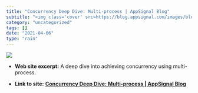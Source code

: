 ```yaml
---
title: "Concurrency Deep Dive: Multi-process | AppSignal Blog"
subtitle: "<img class='cover' src=https://blog.appsignal.com/images/blog/2017-03/multi-process-twitter.jpg>"
category: "uncategorized"
tags: []
date: "2021-04-06"
type: "rain"
---
```

<img class="cover" src=https://blog.appsignal.com/images/blog/2017-03/multi-process-twitter.jpg>



* **Web site excerpt:** A deep dive into achieving concurrency using multi-process.

* **Link to site:** **[Concurrency Deep Dive: Multi-process | AppSignal Blog](http://blog.appsignal.com/2017/03/07/ruby-magic-concurrency-processes.html)**